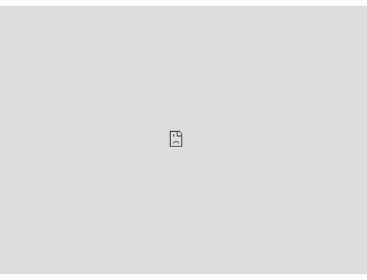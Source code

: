 ```yaml
---
cms_exclude: true
header:
  caption: ""
  image: ""
title: Texas Population Density
summary: This app allows you to explore Kontur Population Density data for Texas.
date: 2023-03-10
---
```


<style>
  iframe {
    height:700px;
    width:100%;
    border:none;
    margin:0 0 50px 0;
    padding:0;
    position:absolute;
    left: 0; 
    right: 0; 
    bottom: 20px; 
    top: 70px;
  }
</style>

![](media/albums/pd/titled_tx_pop_small_hu91a4eca1e00a1dd34783b5fb095791dd_20734665_0x190_resize_q75_h2_lanczos_3.webp)

<span style='width:100% !important'>
<iframe src="https://spencerschien.shinyapps.io/shiny_mapdeck/" title="Texas Population Density"></iframe>
</span>

